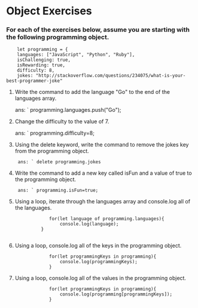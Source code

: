 # Object Exercises

### For each of the exercises below, assume you are starting   with the following programming object.


```
    let programming = {
    languages: ["JavaScript", "Python", "Ruby"],
    isChallenging: true,
    isRewarding: true,
    difficulty: 8,
    jokes: "http://stackoverflow.com/questions/234075/what-is-your-best-programmer-joke"

```

1. Write the command to add the language "Go" to the end of the languages array.
 
    ans: `  programming.languages.push("Go");

2. Change the difficulty to the value of 7.

    ans: ` programming.difficulty=8;

3. Using the delete keyword, write the command to remove the jokes key from the programming object.

        ans: ` delete programming.jokes

4. Write the command to add a new key called isFun and a value of true to the programming object.

        ans: ` programming.isFun=true;

5. Using a loop, iterate through the languages array and console.log all of the languages.

```
                for(let language of programming.languages){
                    console.log(language);
             }
             
```

6. Using a loop, console.log all of the keys in the programming object.

```
                for(let programmingKeys in programming){
                    console.log(programmingKeys);
                }

```

 7. Using a loop, console.log all of the values in the programming object.

```
                for(let programmingKeys in programming){
                    console.log(programming[programmingKeys]);
                }
```